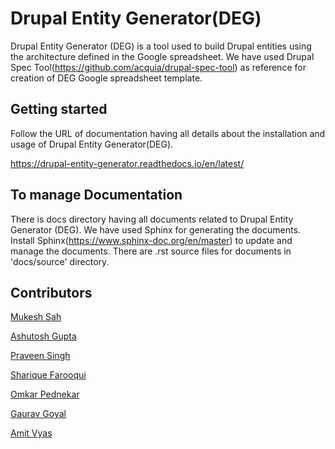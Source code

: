 # Drupal Entity Generator(DEG)

Drupal Entity Generator (DEG) is a tool used to build Drupal entities using the architecture defined in the Google spreadsheet. We have used Drupal Spec Tool(https://github.com/acquia/drupal-spec-tool) as reference for creation of DEG Google spreadsheet template.

## Getting started

Follow the URL of documentation having all details about the installation and usage of Drupal Entity Generator(DEG).

https://drupal-entity-generator.readthedocs.io/en/latest/

## To manage Documentation
There is docs directory having all documents related to Drupal Entity Generator (DEG).
We have used Sphinx for generating the documents. Install Sphinx(https://www.sphinx-doc.org/en/master) to update and manage the documents.
There are .rst  source files for documents in 'docs/source' directory.


## Contributors

[Mukesh Sah](https://www.drupal.org/u/mukeshdev)

[Ashutosh Gupta](#)

[Praveen Singh](#)

[Sharique Farooqui](#)

[Omkar Pednekar](#)

[Gaurav Goyal](https://www.drupal.org/u/gauravgoyal-0)

[Amit Vyas](https://www.drupal.org/u/vyasamit2007)
